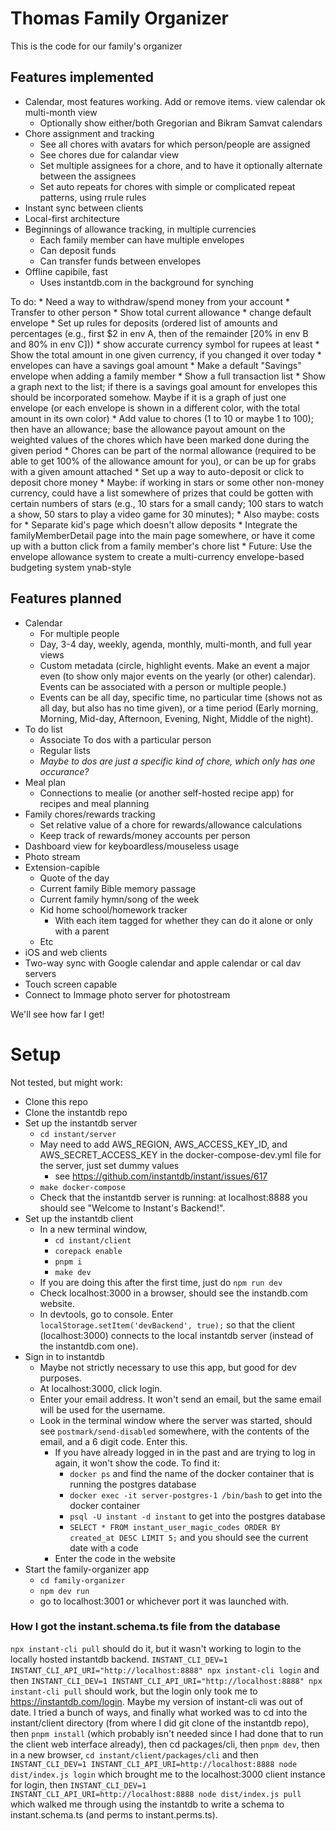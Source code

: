 # Thomas Family Organizer

This is the code for our family's organizer


## Features implemented

* Calendar, most features working. Add or remove items. view calendar ok multi-month view
    * Optionally show either/both Gregorian and Bikram Samvat calendars
* Chore assignment and tracking
    * See all chores with avatars for which person/people are assigned
    * See chores due for calandar view
    * Set multiple assignees for a chore, and to have it optionally alternate between the assignees
    * Set auto repeats for chores with simple or complicated repeat patterns, using rrule rules
* Instant sync between clients
* Local-first architecture
* Beginnings of allowance tracking, in multiple currencies
    * Each family member can have multiple envelopes
    * Can deposit funds
    * Can transfer funds between envelopes
* Offline capibile, fast
    * Uses instantdb.com in the background for synching


To do:
    * Need a way to withdraw/spend money from your account
    * Transfer to other person
    * Show total current allowance
    * change default envelope
        * Set up rules for deposits (ordered list of amounts and percentages (e.g., first $2 in env A, then of the remainder [20% in env B and 80% in env C]))
    * show accurate currency symbol for rupees at least
    * Show the total amount in one given currency, if you changed it over today
    * envelopes can have a savings goal amount
    * Make a default "Savings" envelope when adding a family member
    * Show a full transaction list
        * Show a graph next to the list; if there is a savings goal amount for envelopes this should be incorporated somehow. Maybe if it is a graph of just one envelope (or each envelope is shown in a different color, with the total amount in its own color)
    * Add value to chores (1 to 10 or maybe 1 to 100); then have an allowance; base the allowance payout amount on the weighted values of the chores which have been marked done during the given period
        * Chores can be part of the normal allowance (required to be able to get 100% of the allowance amount for you), or can be up for grabs with a given amount attached
    * Set up a way to auto-deposit or click to deposit chore money
    * Maybe: if working in stars or some other non-money currency, could have a list somewhere of prizes that could be gotten with certain numbers of stars (e.g., 10 stars for a small candy; 100 stars to watch a show, 50 stars to play a video game for 30 minutes);
        * Also maybe: costs for
    * Separate kid's page which doesn't allow deposits
    * Integrate the familyMemberDetail page into the main page somewhere, or have it come up with a button click from a family member's chore list
    * Future: Use the envelope allowance system to create a multi-currency envelope-based budgeting system ynab-style


## Features planned

* Calendar
    * For multiple people
    * Day, 3-4 day, weekly, agenda, monthly, multi-month, and full year views
    * Custom metadata (circle, highlight events. Make an event a major even (to show only major events on the yearly (or other) calendar). Events can be associated with a person or multiple people.)
    * Events can be all day, specific time, no particular time (shows not as all day, but also has no time given), or a time period (Early morning, Morning, Mid-day, Afternoon, Evening, Night, Middle of the night).
* To do list
    * Associate To dos with a particular person
    * Regular lists
    * *Maybe to dos are just a specific kind of chore, which only has one occurance?*
* Meal plan
    * Connections to mealie (or another self-hosted recipe app) for recipes and meal planning
* Family chores/rewards tracking
    * Set relative value of a chore for rewards/allowance calculations
    * Keep track of rewards/money accounts per person
* Dashboard view for keyboardless/mouseless usage
* Photo stream
* Extension-capible
    * Quote of the day
    * Current family Bible memory passage
    * Current family hymn/song of the week
    * Kid home school/homework tracker
        * With each item tagged for whether they can do it alone or only with a parent
    * Etc
* iOS and web clients
* Two-way sync with Google calendar and apple calendar or cal dav servers
* Touch screen capable
* Connect to Immage photo server for photostream


We'll see how far I get!



# Setup
Not tested, but might work:
* Clone this repo
* Clone the instantdb repo
* Set up the instantdb server
    * `cd instant/server`
    * May need to add AWS_REGION, AWS_ACCESS_KEY_ID, and AWS_SECRET_ACCESS_KEY in the docker-compose-dev.yml file for the server, just set dummy values
        * see https://github.com/instantdb/instant/issues/617
    * `make docker-compose`
    * Check that the instantdb server is running: at localhost:8888 you should see "Welcome to Instant's Backend!".
* Set up the instantdb client
    * In a new terminal window,
        * `cd instant/client`
        * `corepack enable`
        * `pnpm i`
        * `make dev`
    * If you are doing this after the first time, just do `npm run dev`
    * Check localhost:3000 in a browser, should see the instandb.com website.
    * In devtools, go to console. Enter `localStorage.setItem('devBackend', true);` so that the client (localhost:3000) connects to the local instantdb server (instead of the instantdb.com one).
* Sign in to instantdb
    * Maybe not strictly necessary to use this app, but good for dev purposes.
    * At localhost:3000, click login.
    * Enter your email address. It won't send an email, but the same email will be used for the username.
    * Look in the terminal window where the server was started, should see `postmark/send-disabled` somewhere, with the contents of the email, and a 6 digit code. Enter this.
        * If you have already logged in in the past and are trying to log in again, it won't show the code. To find it:
            * `docker ps` and find the name of the docker container that is running the postgres database
            * `docker exec -it server-postgres-1 /bin/bash` to get into the docker container
            * `psql -U instant -d instant` to get into the postgres database
            * `SELECT * FROM instant_user_magic_codes ORDER BY created_at DESC LIMIT 5;` and you should see the current date with a code
        * Enter the code in the website
* Start the family-organizer app
    * `cd family-organizer`
    * `npm dev run`
    * go to localhost:3001 or whichever port it was launched with.


### How I got the instant.schema.ts file from the database
`npx instant-cli pull` should do it, but it wasn't working to login to the locally hosted instantdb backend. `INSTANT_CLI_DEV=1 INSTANT_CLI_API_URI="http://localhost:8888" npx instant-cli login` and then `INSTANT_CLI_DEV=1 INSTANT_CLI_API_URI="http://localhost:8888" npx instant-cli pull` should work, but the login only took me to https://instantdb.com/login. Maybe my version of instant-cli was out of date. I tried a bunch of ways, and finally what worked was to cd into the instant/client directory (from where I did git clone of the instantdb repo), then `pnpm install` (which probably isn't needed since I had done that to run the client web interface already), then cd packages/cli, then `pnpm dev`, then in a new browser, `cd instant/client/packages/cli` and then `INSTANT_CLI_DEV=1 INSTANT_CLI_API_URI=http://localhost:8888 node dist/index.js login` which brought me to the localhost:3000 client instance for login, then `INSTANT_CLI_DEV=1 INSTANT_CLI_API_URI=http://localhost:8888 node dist/index.js pull` which walked me through using the instantdb to write a schema to instant.schema.ts (and perms to instant.perms.ts).